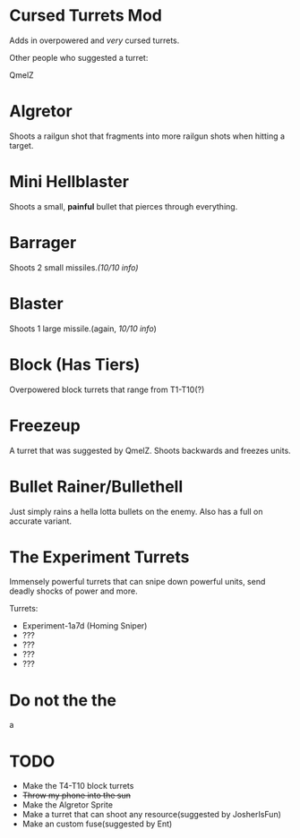# Cursed Turrets Mod

Adds in overpowered and *very* cursed turrets.

Other people who suggested a turret:

QmelZ






# Algretor
Shoots a railgun shot that fragments into more railgun shots when hitting a target.

# Mini Hellblaster
Shoots a small, **painful** bullet that pierces through everything.

# Barrager
Shoots 2 small missiles.*(10/10 info)*

# Blaster
Shoots 1 large missile.(again, *10/10 info*)

# Block (Has Tiers)
Overpowered block turrets that range from T1-T10(?)

# Freezeup
A turret that was suggested by QmelZ. Shoots backwards and freezes units.

# Bullet Rainer/Bullethell
Just simply rains a hella lotta bullets on the enemy. Also has a full on accurate variant.

# The Experiment Turrets
Immensely powerful turrets that can snipe down powerful units, send deadly shocks of power and more.

Turrets:
- Experiment-1a7d (Homing Sniper)
- ???
- ???
- ???
- ???

# Do not the the
a


# TODO
- Make the T4-T10 block turrets
- ~~Throw my phone into the sun~~
- Make the Algretor Sprite
- Make a turret that can shoot any resource(suggested by JosherIsFun)
- Make an custom fuse(suggested by Ent)
